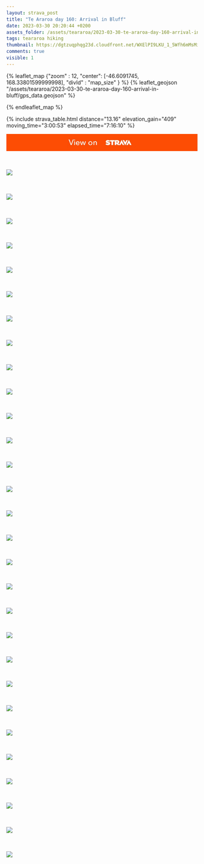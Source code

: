 ```yaml
---
layout: strava_post
title: "Te Araroa day 160: Arrival in Bluff"
date: 2023-03-30 20:20:44 +0200
assets_folder: /assets/teararoa/2023-03-30-te-araroa-day-160-arrival-in-bluff
tags: teararoa hiking
thumbnail: https://dgtzuqphqg23d.cloudfront.net/WXElPI9LKU_1_5Wfh6mMsMidQSL2LzVKQ_N9cvmS4Y8-1024x768.jpg
comments: true
visible: 1
---
```



{% leaflet_map {"zoom" : 12,
                  "center": [-46.6091745, 168.33801599999998],
                 "divId" : "map_size" } %}
    {% leaflet_geojson "/assets/teararoa/2023-03-30-te-araroa-day-160-arrival-in-bluff/gps_data.geojson" %}

{% endleaflet_map %}





{% include strava_table.html distance="13.16" elevation_gain="409" moving_time="3:00:53" elapsed_time="7:16:10" %}

[![](/assets/strava.jpg)](https://www.strava.com/activities/8806340657)


<br />

![](https://dgtzuqphqg23d.cloudfront.net/WXElPI9LKU_1_5Wfh6mMsMidQSL2LzVKQ_N9cvmS4Y8-1024x768.jpg)


<br />

![](https://dgtzuqphqg23d.cloudfront.net/joSl9BYWNjc_pQXcNI316ioXvCiPEE3-q-GBtB0YQiA-1024x768.jpg)


<br />

![](https://dgtzuqphqg23d.cloudfront.net/9f-kLTeQ0eYyGjtRh1kV0bPncgKCX3RKYXO8LSXgRe8-1024x768.jpg)


<br />

![](https://dgtzuqphqg23d.cloudfront.net/eam0JtUHeCn6fI5-zj_ZEp96iVIoAw-COtQAetc_fm8-1024x768.jpg)


<br />

![](https://dgtzuqphqg23d.cloudfront.net/CPtrwr7G3LEmhD0u5zHH8wm1MAOeJE-8OKk2DpIdpvQ-768x1024.jpg)


<br />

![](https://dgtzuqphqg23d.cloudfront.net/Y23_FU2Zy84gRs1ety6C_RDPBNLjLdFoFqckCooK-fM-768x1024.jpg)


<br />

![](https://dgtzuqphqg23d.cloudfront.net/MfMDDspXZlkyNnp_QtjOI9wMwDpFmimwtHGsF6ZFYWo-1024x768.jpg)


<br />

![](https://dgtzuqphqg23d.cloudfront.net/ufgpxzA8FuM5ZBvfm1BEMA02ODM7OUjvRx7Z15kg370-768x1024.jpg)


<br />

![](https://dgtzuqphqg23d.cloudfront.net/X-btJ4KynHJAhaWbN1qppGvzLNYra5e20zXqaW2LLV0-1024x768.jpg)


<br />

![](https://dgtzuqphqg23d.cloudfront.net/fvI2GM-TlO98iKidfEVlKkV0f7mQpc_UGSR2Mmyzylk-1024x768.jpg)


<br />

![](https://dgtzuqphqg23d.cloudfront.net/bQMvNfHTeXvcqDMHNvj34eDT2sElZVhu4egM14L_nWQ-1024x768.jpg)


<br />

![](https://dgtzuqphqg23d.cloudfront.net/kScP5AxgkY3OZqtWV7ZqSOyy-5UNykLo-2wTWnMZ8vU-1024x768.jpg)


<br />

![](https://dgtzuqphqg23d.cloudfront.net/SVgegcE3uN6H83ONkDFc0tr5oTFusPQ4Tsan1E6FDhY-1024x768.jpg)


<br />

![](https://dgtzuqphqg23d.cloudfront.net/NHwrQWuNgjqgNJHeil9tkJZrqlaD5-qi6nzZ7-uNY5c-768x1024.jpg)


<br />

![](https://dgtzuqphqg23d.cloudfront.net/qQ6MvuumEIqgAYXVZ07h9C889S5yKrukY7KLsvgzDHI-1024x768.jpg)


<br />

![](https://dgtzuqphqg23d.cloudfront.net/R1eWv5tzb5uAoLr_14BQ1Yt2irZ8SiEG1Q9R72pxZqE-1024x768.jpg)


<br />

![](https://dgtzuqphqg23d.cloudfront.net/jz4rRT-01L-oXUv-aB_XgvqbKF43Gyz1lHZb5Ionuok-1024x768.jpg)


<br />

![](https://dgtzuqphqg23d.cloudfront.net/a10vBInsyJbmfiWY07bf52pT8Wubye9qHhuoMEycYL8-1024x768.jpg)


<br />

![](https://dgtzuqphqg23d.cloudfront.net/0unESpKK8gnSnS-JN06VMXuWQXg9rhf9SVmDZ_A2gi0-1024x768.jpg)


<br />

![](https://dgtzuqphqg23d.cloudfront.net/TEQyvhBUGgI8fsHIzYaJCPdyGcCxN2HTbyVf-lCparo-1024x768.jpg)


<br />

![](https://dgtzuqphqg23d.cloudfront.net/8TOwBsDgJNIll0e0mFZpRs0cB2dd78IYeydSCwcEKb0-1024x768.jpg)


<br />

![](https://dgtzuqphqg23d.cloudfront.net/z-Q0tTMBvABIaI3CB7dNYzhjzIKE5aaupFdTrWibLIU-1024x768.jpg)


<br />

![](https://dgtzuqphqg23d.cloudfront.net/e3x0_fSVvjmWEriwpWvJveSF4MajrEI6doFZD5CufgI-767x1024.jpg)


<br />

![](https://dgtzuqphqg23d.cloudfront.net/GCj-ycSOXFv6Hnjdk9bhSZxYH20xoSRz4J0PJOVa9Hg-768x1024.jpg)


<br />

![](https://dgtzuqphqg23d.cloudfront.net/zK8ekS0jqi23r_9TkOs3rk6_hhq5VVGKKO30968paqs-768x1024.jpg)


<br />

![](https://dgtzuqphqg23d.cloudfront.net/FbQUlPBB1ZkeL2s6SZ4D7E7fsGylSP47ABR98QR6bBI-768x1024.jpg)


<br />

![](https://dgtzuqphqg23d.cloudfront.net/vrAdTvIv296SOhPdTGzKfvtujt8g7y80hYwM-MvB05s-1024x767.jpg)


<br />

![](https://dgtzuqphqg23d.cloudfront.net/n7xhFppO4SpRytxKBS0PgDqqg-Vc5iRpCtxfXIbH-M8-1024x768.jpg)


<br />

![](https://dgtzuqphqg23d.cloudfront.net/ozZP-3r_p58XzksP6qFR5yqhL7exx0GIpN7Vu9wO1RQ-768x1024.jpg)
